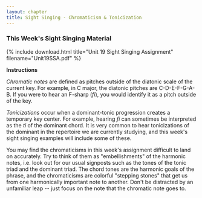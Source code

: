 ```yaml
---
layout: chapter
title: Sight Singing - Chromaticism & Tonicization
---
```


### This Week's Sight Singing Material

{% include download.html title="Unit 19 Sight Singing Assignment" filename="Unit19SSA.pdf" %}

**Instructions**

*Chromatic notes* are defined as pitches outside of the diatonic scale of the current key. For example, in C major, the diatonic pitches are C-D-E-F-G-A-B. If you were to hear an F-sharp (*fi*), you would identify it as a pitch outside of the key.

*Tonicizations* occur when a dominant-tonic progression creates a temporary key center. For example, hearing *fi* can sometimes be interpreted as the *ti* of the dominant chord. It is very common to hear tonicizations of the dominant in the repertoire we are currently studying, and this week's sight singing examples will include some of these.

You may find the chromaticisms in this week's assignment difficult to land on accurately. Try to think of them as "embellishments" of the harmonic notes, i.e. look out for our usual signposts such as the tones of the tonic triad and the dominant triad. The chord tones are the harmonic goals of the phrase, and the chromaticisms are colorful "stepping stones" that get us from one harmonically important note to another. Don't be distracted by an unfamiliar leap -- just focus on the note that the chromatic note goes to.